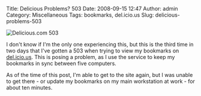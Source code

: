 Title: Delicious Problems? 503
Date: 2008-09-15 12:47
Author: admin
Category: Miscellaneous
Tags: bookmarks, del.icio.us
Slug: delicious-problems-503

![Delicious.com 503][]

I don't know if I'm the only one experiencing this, but this is the
third time in two days that I've gotten a 503 when trying to view my
bookmarks on [del.icio.us][]. This is posing a problem, as I use the
service to keep my bookmarks in sync between five computers.

As of the time of this post, I'm able to get to the site again, but I
was unable to get there - or update my bookmarks on my main workstation
at work - for about ten minutes.

  [Delicious.com 503]: http://www.jasonantman.com/GFX/delicious.png
  [del.icio.us]: http://del.icio.us
